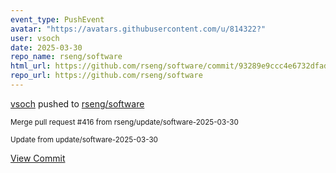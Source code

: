 ```yaml
---
event_type: PushEvent
avatar: "https://avatars.githubusercontent.com/u/814322?"
user: vsoch
date: 2025-03-30
repo_name: rseng/software
html_url: https://github.com/rseng/software/commit/93289e9ccc4e6732dfaddaad8f89c8fa5fabd351
repo_url: https://github.com/rseng/software
---
```


<a href='https://github.com/vsoch' target='_blank'>vsoch</a> pushed to <a href='https://github.com/rseng/software' target='_blank'>rseng/software</a>

<small>Merge pull request #416 from rseng/update/software-2025-03-30

Update from update/software-2025-03-30</small>

<a href='https://github.com/rseng/software/commit/93289e9ccc4e6732dfaddaad8f89c8fa5fabd351' target='_blank'>View Commit</a>